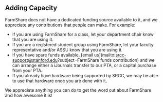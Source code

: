 ## Adding Capacity

FarmShare does not have a dedicated funding source available to it, and we appreciate any contributions that people can make.  For example:

* If you are using FarmShare for a class, let your department chair know that you are using it.
* If you are a registered student group using FarmShare, let your faculty representative and/or ASSU know that you are using it.
* If you have spare funds available, [email us](mailto:srcc-support@stanford.edu?subject=FarmShare funds contribution) and we can arrange either a iJournals transfer to our PTA, or a capital purchase from your PTA.
* If you already have hardware being supported by SRCC, we may be able to use that hardware once you are done with it.

We appreciate anything you can do to get the word out about FarmShare and how awesome it is!
